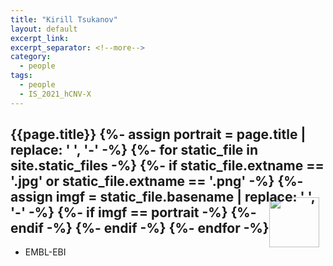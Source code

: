 ```yaml
---
title: "Kirill Tsukanov"
layout: default
excerpt_link:
excerpt_separator: <!--more-->
category:
  - people
tags:
  - people
  - IS_2021_hCNV-X
---
```


<h2>{{page.title}}
{%- assign portrait = page.title | replace: ' ', '-' -%}
{%- for static_file in site.static_files -%}
    {%- if static_file.extname == '.jpg' or static_file.extname == '.png'  -%}
        {%- assign imgf = static_file.basename | replace: ' ', '-' -%}
        {%- if imgf == portrait -%}
<img style="float: right; width: 80px; margin-top: -12px; margin-right: 10px; margin-bottom: -50px;" src="{{ static_file.path | relative_url}}" />
        {%- endif -%}
    {%- endif -%}
{%- endfor -%}</h2>

* EMBL-EBI  

<!--more-->
